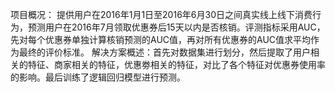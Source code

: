 项目概况：
提供用户在2016年1月1日至2016年6月30日之间真实线上线下消费行为，预测用户在2016年7月领取优惠券后15天以内是否核销。评测指标采用AUC，先对每个优惠券单独计算核销预测的AUC值，再对所有优惠券的AUC值求平均作为最终的评价标准。
解决方案概述：首先对数据集进行划分，然后提取了用户相关的特征、商家相关的特征，优惠劵相关的特征，对比了各个特征对优惠券使用率的影响。最后训练了逻辑回归模型进行预测。
